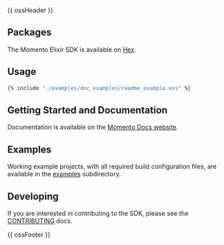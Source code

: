 {{ ossHeader }}

## Packages

The Momento Elixir SDK is available on [Hex](https://hex.pm/packages/gomomento).

## Usage

```elixir
{% include "./examples/doc_examples/readme_example.exs" %}
```

## Getting Started and Documentation

Documentation is available on the [Momento Docs website](https://docs.momentohq.com).

## Examples

Working example projects, with all required build configuration files, are available in the [examples](./examples) subdirectory.

## Developing

If you are interested in contributing to the SDK, please see the [CONTRIBUTING](./CONTRIBUTING.md) docs.

{{ ossFooter }}
